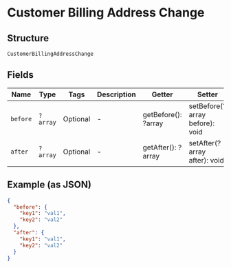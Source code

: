 
# Customer Billing Address Change

## Structure

`CustomerBillingAddressChange`

## Fields

| Name | Type | Tags | Description | Getter | Setter |
|  --- | --- | --- | --- | --- | --- |
| `before` | `?array` | Optional | - | getBefore(): ?array | setBefore(?array before): void |
| `after` | `?array` | Optional | - | getAfter(): ?array | setAfter(?array after): void |

## Example (as JSON)

```json
{
  "before": {
    "key1": "val1",
    "key2": "val2"
  },
  "after": {
    "key1": "val1",
    "key2": "val2"
  }
}
```

